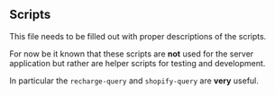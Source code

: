 ## Scripts

This file needs to be filled out with proper descriptions of the scripts.

For now be it known that these scripts are **not** used for the server application
but rather are helper scripts for testing and development.

In particular the `recharge-query` and `shopify-query` are **very** useful.

